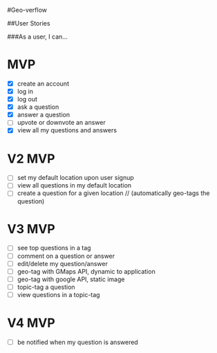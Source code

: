 #Geo-verflow

##User Stories

###As a user, I can...

MVP
===
- [x] create an account
- [x] log in
- [x] log out
- [x] ask a question
- [x] answer a question
- [ ] upvote or downvote an answer
- [x] view all my questions and answers

V2 MVP
===
- [ ] set my default location upon user signup
- [ ] view all questions in my default location
- [ ] create a question for a given location // (automatically geo-tags the question)

V3 MVP
=== 
- [ ] see top questions in a tag
- [ ] comment on a question or answer
- [ ] edit/delete my question/answer
- [ ] geo-tag with GMaps API, dynamic to application
- [ ] geo-tag with google API, static image
- [ ] topic-tag a question
- [ ] view questions in a topic-tag

V4 MVP
===
- [ ] be notified when my question is answered


